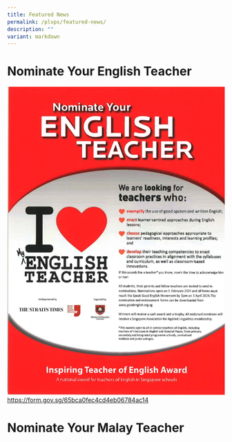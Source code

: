 ```yaml
---
title: Featured News
permalink: /plvps/featured-news/
description: ""
variant: markdown
---
```

# Nominate Your English Teacher


![](/images/Nominate_Eng_Teacher.jpg)
                 https://form.gov.sg/65bca0fec4cd4eb06784ac14
								 
								 
								 
# Nominate Your Malay Teacher

[](/files/For%20Parents%20(2024)/Nominate_Malay_Teacher.pdf)
